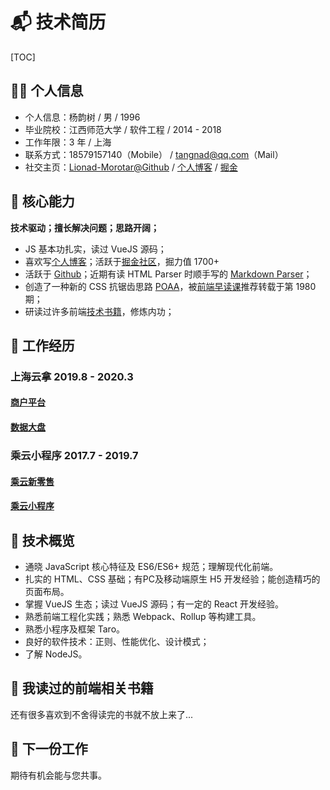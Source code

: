 # 📬 技术简历

<style>
    body.h1_content_技术简历 #valine-vuepress-comment {
        display: none;
    }
</style>

[TOC]

## 👨‍🚀 个人信息

* 个人信息：杨韵树 / 男 / 1996
* 毕业院校：江西师范大学 / 软件工程 / 2014 - 2018
* 工作年限：3 年 / 上海
* 联系方式：18579157140（Mobile） / tangnad@qq.com（Mail）
* 社交主页：[Lionad-Morotar@Github](https://github.com/Lionad-Morotar) / [个人博客](www.lionad.art) / [掘金](https://juejin.im/user/289926800227694)

## 💖 核心能力

**技术驱动；擅长解决问题；思路开阔；**

* JS 基本功扎实，读过 VueJS 源码；
* 喜欢写[个人博客](www.lionad.art)；活跃于[掘金社区](https://juejin.im/user/289926800227694)，掘力值 1700+
* 活跃于 [Github](https://github.com/Lionad-Morotar)；近期有读 HTML Parser 时顺手写的 [Markdown Parser](https://github.com/Lionad-Morotar/read-source-code/tree/master/module/markdown-parser)；
* 创造了一种新的 CSS 抗锯齿思路 [POAA](https://juejin.im/post/6844904180776173581)，被[前端早读课](https://mp.weixin.qq.com/profile?src=3&timestamp=1596562383&ver=1&signature=07VDeMiUAG0av39cka13COjcq44y7n*Dm-SQWhg5*7EXWFNrljOrwLHppSHEyIt79pg3qdfkzbf7IcjfnYQi1A==)推荐转载于第 1980 期；
* 研读过许多前端[技术书籍](https://book.douban.com/people/lionad/collect)，修炼内功；

## 🛫 工作经历

### 上海云拿 2019.8 - 2020.3

#### [商户平台](/hire-me/resume-prepare/commercial-platform.html)

#### [数据大盘](/hire-me/resume-prepare/shop-data.html)

### 乘云小程序 2017.7 - 2019.7

#### [乘云新零售](/hire-me/resume-prepare/retail.html)

#### [乘云小程序](/hire-me/resume-prepare/takecloud.html)

## 🔨 技术概览

* 通晓 JavaScript 核心特征及 ES6/ES6+ 规范；理解现代化前端。
* 扎实的 HTML、CSS 基础；有PC及移动端原生 H5 开发经验；能创造精巧的页面布局。
* 掌握 VueJS 生态；读过 VueJS 源码；有一定的 React 开发经验。
* 熟悉前端工程化实践；熟悉 Webpack、Rollup 等构建工具。
* 熟悉小程序及框架 Taro。
* 良好的软件技术：正则、性能优化、设计模式；
* 了解 NodeJS。

## 📕 我读过的前端相关书籍

<Commend
    type="title"
    src="https://cdn.jsdelivr.net/gh/Lionad-Morotar/blog-cdn/image/books/20200805015516.png"
    :callouts="[
        '《Webpack 实战：入门、进阶与调优》',
        '居玉皓 著 / 机械工业出版社 / 2019-6',
        'https://book.douban.com/subject/34430881/'
    ]"
/>

<Commend
    type="title"
    src="https://cdn.jsdelivr.net/gh/Lionad-Morotar/blog-cdn/image/books/20200805182455.png"
    :callouts="[
        '《JavaScript 之美》',
        'Anton Kovalyov / 杜春晓/司伟伟 / 中国电力出版社 / 2017-12-1',
        'https://book.douban.com/subject/28524769/'
    ]"
/>

<Commend
    type="title"
    src="https://cdn.jsdelivr.net/gh/Lionad-Morotar/blog-cdn/image/books/20200805182755.png"
    :callouts="[
        '《大教堂与集市》',
        'Eric S·Raymond / 卫剑钒 / 中国电力出版社 / 2014-5',
        'https://book.douban.com/subject/25881855/'
    ]"
/>

<Commend
    type="title"
    src="https://cdn.jsdelivr.net/gh/Lionad-Morotar/blog-cdn/image/books/20200805182951.png"
    :callouts="[
        '《计算机科学精粹》',
        '沃德斯顿·费雷拉·菲尔多 / 蒋楠 / 人民邮电出版社 / 2019-1',
        'https://book.douban.com/subject/30382590/'
    ]"
/>

<Commend
    type="title"
    src="https://cdn.jsdelivr.net/gh/Lionad-Morotar/blog-cdn/image/books/20200805183056.png"
    :callouts="[
        '《SEO 实战宝典》',
        '丁士锋 / 人民邮电出版社 / 2015-4-1',
        'https://book.douban.com/subject/26676942/'
    ]"
/>

<Commend
    type="title"
    caption="《我写我型》"
/>

<Commend
    type="title"
    caption="《艺术·设计的色彩构成》"
/>

<Commend
    type="title"
    caption="《艺术·设计的平面构成》"
/>

<Commend
    type="title"
    caption="《排版技术》"
/>

<Commend
    type="title"
    caption="《治字百方》"
/>

<Commend
    type="title"
    caption="《超越平凡的平面设计》"
/>

<Commend
    type="title"
    caption="《CSS 设计彻底研究》"
/>

<Commend
    type="title"
    src="https://cdn.jsdelivr.net/gh/Lionad-Morotar/blog-cdn/image/books/20200805183510.png"
    :callouts="[
        '《JavaScript 忍者秘籍》',
        'John Resig/Bear Bibeault / 徐涛 / 人民邮电出版社 / 2015-10',
        'https://book.douban.com/subject/26638316/'
    ]"
/>

<Commend
    type="title"
    src="https://cdn.jsdelivr.net/gh/Lionad-Morotar/blog-cdn/image/books/20200805183627.png"
    :callouts="[
        '《JavaScript 语言精粹》',
        'Douglas Crockford / 赵泽欣/鄢学鹍 / 电子工业出版社 / 2009-4',
        'https://book.douban.com/subject/3590768/'
    ]"
/>

<Commend
    type="title"
    src="https://cdn.jsdelivr.net/gh/Lionad-Morotar/blog-cdn/image/books/20200805183735.png"
    :callouts="[
        '《前端工程化：体系设计与实践》',
        '周俊鹏 / 电子工业出版社 / 2018-1',
        'https://book.douban.com/subject/27605366/'
    ]"
/>

<Commend
    type="title"
    src="https://cdn.jsdelivr.net/gh/Lionad-Morotar/blog-cdn/image/books/20200805183829.png"
    :callouts="[
        '《JavaScript 面向对象精要》',
        '尼古拉斯·泽卡斯 / 胡世杰 / 人民邮电出版社 / 2015-4',
        'https://book.douban.com/subject/26352658/'
    ]"
/>

<Commend
    type="title"
    src="https://cdn.jsdelivr.net/gh/Lionad-Morotar/blog-cdn/image/books/20200805183921.png"
    :callouts="[
        '《JavaScript 启示录》',
        'Cody Lindley / 徐涛 / 人民邮电出版社 / 2014-3-1',
        'https://book.douban.com/subject/25837367/'
    ]"
/>

<Commend
    type="title"
    src="https://cdn.jsdelivr.net/gh/Lionad-Morotar/blog-cdn/image/books/20200805184009.png"
    :callouts="[
        '《编写可维护的 JavaScript》',
        '扎卡斯 / 李晶/郭凯/张散集 / 人民邮电出版社 / 2013-4',
        'https://book.douban.com/subject/21792530/'
    ]"
/>

<Commend
    type="title"
    src="https://cdn.jsdelivr.net/gh/Lionad-Morotar/blog-cdn/image/books/20200805184114.png"
    :callouts="[
        '《你不知道的JavaScript（上卷）》',
        'Kyle Simpson / 赵望野/梁杰 / 人民邮电出版社 / 2015-4',
        'https://book.douban.com/subject/26351021/'
    ]"
/>

<Commend
    type="title"
    src="https://cdn.jsdelivr.net/gh/Lionad-Morotar/blog-cdn/image/books/黑客与画家.jpg"
    :callouts="[
        '《黑客与画家》',
        '做一个异端是有回报的，不仅是在科学领域，在任何有竞争的地方，只要你能看到别人看不到或不敢看的东西，你就有很大的优势。',
    ]"
/>

还有很多喜欢到不舍得读完的书就不放上来了...

## 🛫 下一份工作

期待有机会能与您共事。
